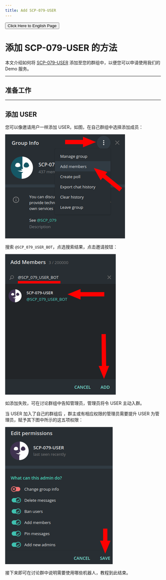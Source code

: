 ```yaml
---
title: Add SCP-079-USER
---
```


<link rel="stylesheet" href="/css/chinese.css">
<button onmouseover="PlaySound('totop1')" onmouseout="StopSound('totop1')" onclick="window.location.href = '/user/';" class="en">Click Here to English Page</button>

# 添加 SCP-079-USER 的方法

本文介绍如何将 [SCP-079-USER](https://t.me/SCP_079_USER_BOT) 添加至您的群组中，以便您可以申请使用我们的 Demo 服务。

---

## 准备工作



---

## 添加 USER

您可以像邀请用户一样添加 USER，如图，在自己群组中选择添加成员：

![在群组中选择添加成员](/images/user-zh/add.png)

搜索 `@SCP_079_USER_BOT`，点选搜索结果，点击邀请按钮：

![搜索并邀请 USER](/images/user-zh/invite.png)

如添加失败，可在讨论群组中告知管理员，管理员将令 USER 主动入群。

当 USER 加入了自己的群组后 ，群主或有相应权限的管理员需要提升 USER 为管理员，赋予其下图中所示的这五项权限：

![拉入 USER 后应该赋予其五项权限](/images/user-zh/permissions.png)

接下来即可在讨论群中说明需要使用哪些机器人，教程到此结束。



